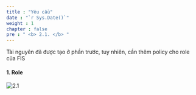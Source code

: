 ```yaml
---
title : "Yêu cầu"
date : "`r Sys.Date()`"
weight : 1
chapter : false
pre : " <b> 2.1. </b> "
---
```



Tài nguyên đã được tạo ở phần trước, tuy nhiên, cần thêm policy cho role của FIS

#### 1. Role

![2.1](/images/2/2.1/Picture1.png)
